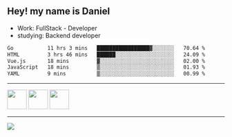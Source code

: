 ## Hey! my name is Daniel

- Work: FullStack - Developer
- studying: Backend developer

<!--START_SECTION:waka-->

```txt
Go           11 hrs 3 mins   █████████████████▓░░░░░░░   70.64 %
HTML         3 hrs 46 mins   ██████░░░░░░░░░░░░░░░░░░░   24.09 %
Vue.js       18 mins         ▓░░░░░░░░░░░░░░░░░░░░░░░░   02.00 %
JavaScript   18 mins         ▒░░░░░░░░░░░░░░░░░░░░░░░░   01.93 %
YAML         9 mins          ▒░░░░░░░░░░░░░░░░░░░░░░░░   00.99 %
```

<!--END_SECTION:waka-->
    

<hr>
<div>
    <img height="45" src="https://img.icons8.com/color/48/000000/nodejs.png"/>
    <img height="45" src="https://www.vectorlogo.zone/logos/golang/golang-ar21.svg">
    <img height="45" src="https://www.vectorlogo.zone/logos/nestjs/nestjs-icon.svg">
</div>
<hr>
<div>
    <a href="https://www.linkedin.com/in/daniel-lucas-bb7b82193/" target="_blank">
        <img src="https://img.shields.io/badge/LinkedIn-0077B5?style=for-the-badge&logo=linkedin&logoColor=white">
    </a>
</div>
